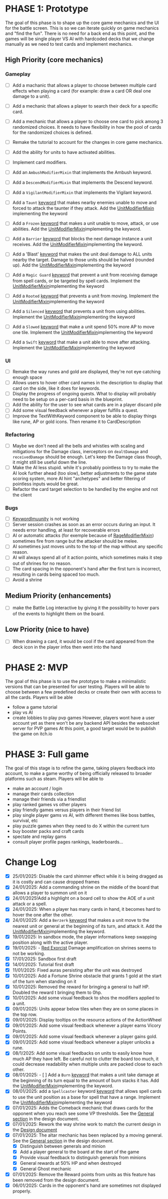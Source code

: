 # PHASE 1: Prototype

The goal of this phase is to shape up the core game mechanics and the UI for the battle screen. This is so we can iterate quickly on game mechanics and "find the fun".
There is no need for a back end as this point, and the games will be single player VS AI with hardcoded decks that we change manually as we need to test cards and implement mechanics.

## High Priority (core mechanics)

### Gameplay

- [ ] Add a machanic that allows a player to choose between multiple card effects when playing a card (for example: draw a card OR deal one damage to a unit).
- [ ] Add a mechanic that allows a player to search their deck for a specific card.
- [ ] Add a mechanic that allows a player to choose one card to pick among 3 randomized choices. It needs to have flexibility in how the pool of cards for the randomized choices is defined.
- [ ] Remake the tutorial to account for the changes in core game mechanics.
- [ ] Add the ability for units to have activated abilities.
- [ ] Implement card modifiers.
- [ ] Add an `AmbushModifierMixin` that implements the Ambush keyword.
- [ ] Add a `DescendModifierMixin` that implements the Descend keyword.
- [ ] Add a `VigilantModifierMixin` that implements the Vigilant keyword.
- [ ] Add a `Taunt` [keyword](packages/engine/src/unit/keywords.ts) that makes nearby enemies unable to move and forced to attack the taunter if they attack. Add the [UnitModifierMixin](packages/engine/src/unit/modifier-mixins/unit-modifier-mixin.ts) implementing the keyword
- [ ] Add a `Frozen` [keyword](packages/engine/src/unit/keywords.ts) that makes a unit unable to move, attack, or use abilities. Add the [UnitModifierMixin](packages/engine/src/unit/modifier-mixins/unit-modifier-mixin.ts)implementing the keyword.
- [ ] Add a `Barrier` [keyword](packages/engine/src/unit/keywords.ts) that blocks the next damage instance a unit receives. Add the [UnitModifierMixin](packages/engine/src/unit/modifier-mixins/unit-modifier-mixin.ts)implementing the keyword.
- [ ] Add a 'Blast' [keyword](packages/engine/src/unit/keywords.ts) that makes the unit deal damage to ALL units nearby the target. Damage to those units should be halved (rounded up). Add the [UnitModifierMixin](packages/engine/src/unit/modifier-mixins/unit-modifier-mixin.ts)implementing the keyword
- [ ] Add a `Magic Guard` [keyword](packages/engine/src/unit/keywords.ts) that prevent a unit from receiving damage from spell cards, or be targeted by spell cards. Implement the [UnitModifierMixin](packages/engine/src/unit/modifier-mixins/unit-modifier-mixin.ts)implementing the keyword
- [ ] Add a `Rooted` [keyword](packages/engine/src/unit/keywords.ts) that prevents a unit from moving. Implement the [UnitModifierMixin](packages/engine/src/unit/modifier-mixins/unit-modifier-mixin.ts)implementing the keyword
- [ ] Add a `Silenced` [keyword](packages/engine/src/unit/keywords.ts) that prevents a unit from using abilities. Implement the [UnitModifierMixin](packages/engine/src/unit/modifier-mixins/unit-modifier-mixin.ts)implementing the keyword
- [ ] Add a `Slowed` [keyword](packages/engine/src/unit/keywords.ts) that make a unit spend 50% more AP to move one tile. Implement the [UnitModifierMixin](packages/engine/src/unit/modifier-mixins/unit-modifier-mixin.ts)implementing the keyword
- [ ] Add a `Swift` [keyword](packages/engine/src/unit/keywords.ts) that make a unit able to move after attacking. Implement the [UnitModifierMixin](packages/engine/src/unit/modifier-mixins/unit-modifier-mixin.ts)implementing the keyword


### UI
- [ ] Remake the way runes and gold are displayed, they're not eye catching enough space
- [ ] Allows users to hover other card names in the description to display that card on the side, like it does for keywords.
- [ ] Display the progress of ongoing quests. What to display will probably need to be setup on a per-card basis in the blueprint.
- [ ] Add the ability for the user to see what cards are in a player discard pile
- [ ] Add some visual feedback whenever a player fulfills a quest.
- [ ] Improve the TextWithKeyword component to be able to display things like rune, AP or gold icons. Then rename it to CardDescription

### Refactoring

- [ ] Maybe we don't need all the bells and whistles with scaling and mitigations for the Damage class, inerceptors on `dealtDamage` and `receivedDamage` should be enough. Let's keep the Damage class though, it might still be useful down the line.
- [ ] Make the AI less stupid. while it's probably pointless to try to make the AI look further ahead (too slow), better adjustments to the game state scoring system, more AI hint "archetypes" and better filtering of pointless inputs would be great.
- [ ] Refactor the card target selection to be handled by the engine and not the client

### Bugs
- [ ] [KeywordImuunity](packages/engine/src/unit/modifiers/keyword-immunity.modifier.ts) is not working
- [ ] Server session crashes as soon as an error occurs during an input. It needs error handling, at least for recoverable errors
- [ ] AI or automatic attacks (for exemple because of [RageModifierMixin](packages/engine/src/unit//modifier-mixins/rage.mixin.ts)) sometimes fire from range but the attacker should be melee.
- [ ] AI sometimes just moves units to the top of the map without any specific reason.
- [ ] AI will always spend all of it action points, which sometimes maks it step out of shrines for no reason.
- [ ] The card spacing in the opponent's hand after the first turn is incorrect, resulting in cards being spaced too much.
- [ ] Avoid a shrine

## Medium Priority (enhancements)

- [ ] make the Battle Log interactive by giving it the possibility to hover pars of the events to highlight them on the board.

## Low Priority (nice to have)

- [ ] When drawing a card, it would be cool if the card appeared from the deck icon in the player infos then went into the hand


# PHASE 2: MVP

The goal of this phase is to use the prototype to make a minimalistic versions that can be presented for user testing.
Players will be able to choose between a few predefined decks or create their own with access to all the cards.
Players will be able 
- follow a game tutorial
- play vs AI 
- create lobbies to play pvp games
However, players wont have a user account yet as there won't be any backend API besides the websocket server for PVP games
At this point, a good target would be to publish the game on itch.io

# PHASE 3: Full game

The goal of this stage is to refine the game, taking players feedback into account, to make a game worthy of being officially released to broader platforms such as steam.
Players will be able to
- make an account / login
- manage their cards collection
- manage their friends via a friendlist
- play ranked games vs other players
- play friendly games versus players in their friend list
- play single player gams vs AI, with different themes like boss battles, survival, etc
- play puzzle games when they need to do X within the current turn
- buy booster packs and craft cards
- spectate and replay gams
- consult player profile pages rankings, leaderboards...

# Change Log

- [x] 25/01/2025: Disable the card shimmer effect while it is being dragged as it is costly and can cause dropped frames
- [x] 24/01/2025: Add a commanding shrine on the middle of the board that allows a player to summon unit on it
- [x] 24/01/2025!Add a highlight on a board cell to show the AOE of a unit attack or a spell.
- [x] 24/01/2025: When a player has many cards in hand, it becomes hard to hover the one after the other.
- [x] 24/01/2025: Add a `Berzerk` [keyword](packages/engine/src/unit/keywords.ts) that makes a unit move to the nearest unit or general at the beginning of its turn, and attack it. Add the [UnitModifierMixin](packages/engine/src/unit/modifier-mixins/unit-modifier-mixin.ts)implementing the keyword.
- [x] 19/01/2025: In sandbox mode, the player informations keep swapping position along with the active player.
- [x] 19/01/2025: - [Red Exorcist](packages/engine//src/card/cards/core/red_exorcist.ts) Damage amplification on shrines seems to not be working.
- [x] 17/01/2025: Sandbox first draft
- [x] 14/01/2025: Tutorial first draft
- [x] 11/01/2025: Fixed auras persisting after the unit was destroyed
- [x] 10/01/2025: Add a Fortune Shrine obstacle that grants 1 gold at the start of the turn when standing on it
- [x] 10/01/2025: Removed the reward for bringing a general to half HP. Doubled the reward t bringing them to 0hp.
- [x] 10/01/2025: Add some visual feedback to shos the modifiers applied to a unit.
- [x] 09/01/2025: Units appear below tiles when they are on some places in the top row.
- [x] 09/01/2025: Display tooltips on the resource actions of the ActionWheel
- [x] 09/01/2025: Add some visual feedback whenever a player earns Vicory Points.
- [x] 09/01/2025: Add some visual feedback whenever a player gains gold.
- [x] 09/01/2025: Add some visual feedback whenever a player unlocks a rune.
- [x] 08/1/2025: Add some visual feedbacks on units to easily know how much AP they have left. Be careful not to clutter the board too much, it could decrease readability when multiple units are packed close to each other.
- [x] 08/01/2025: - [ ] Add a `Burn` [keyword](packages/engine/src/unit/keywords.ts) that makes a unit take damage at the beginning of its turn equal to the amount of burn stacks it has. Add the [UnitModifierMixin](packages/engine/src/unit/modifier-mixins/unit-modifier-mixin.ts)implementing the keyword.
- [x] 08/01/2025: add a `Spellcaster` keyword [keyword](packages/engine/src/unit/keywords.ts) that allows spell cards to use the unit position as a base for spell that have a range. Implement the [UnitModifierMixin](packages/engine/src/unit/modifier-mixins/unit-modifier-mixin.ts)implementing the keyword
- [x] 07/01/2025: Adds the Comeback mechanic that draws cards for the opponent when you reach see some VP thresholds. See the [General section](docs/DESIGN_DOCUMENT.md#comeback-mechanic) in the design document.
- [x] 07/01/2025: Rework the way shrine work to match the current design in the [Design document](docs/DESIGN_DOCUMENT.md#shrines)
- [x] 07/01/2025: The altar mechanic has been replaced by a moving general. See the [General section](docs/DESIGN_DOCUMENT.md#generals) in the design document.
  - [x] Distinguish between generals and minion
  - [x] Add a player general to the board at the start of the game
  - [x] Provide visual feedback to distinguish generals from minions 
  - [x] General rewards at 50% HP and when destroyed
  - [x] General Ghost mechanic
- [X] 07/01/2025: Remove the Reward points from units as this feature has been removed from the design document.
- [x] 06/01/2025: Cards in the opponent's hand are sometimes not displayed properly.